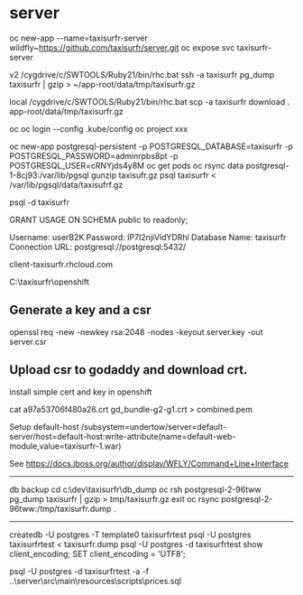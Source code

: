 # server

oc new-app --name=taxisurfr-server wildfly~https://github.com/taxisurfr/server.git
oc expose svc taxisurfr-server

v2
 /cygdrive/c/SWTOOLS/Ruby21/bin/rhc.bat ssh -a taxisurfr
pg_dump taxisurfr | gzip > ~/app-root/data/tmp/taxisurfr.gz

local
/cygdrive/c/SWTOOLS/Ruby21/bin/rhc.bat scp -a taxisurfr download . app-root/data/tmp/taxisurfr.gz


oc
oc login --config .kube/config
oc project xxx


oc new-app postgresql-persistent -p POSTGRESQL_DATABASE=taxisurfr -p POSTGRESQL_PASSWORD=adminrpbs8pt -p POSTGRESQL_USER=cRNYjds4y8M
oc get pods
oc rsync data postgresql-1-8cj93:/var/lib/pgsql
gunzip taxisufr.gz
psql taxisurfr < /var/lib/pgsql/data/taxisufrf.gz

psql -d taxisurfr


GRANT USAGE ON SCHEMA public to readonly;


Username: userB2K
       Password: IP7l2njiVidYDRhl
  Database Name: taxisurfr
 Connection URL: postgresql://postgresql:5432/
 
 
 client-taxisurfr.rhcloud.com
 
 C:\taxisurfr\openshift
 
 Generate a key and a csr
 -----------------------
 openssl req -new -newkey rsa:2048 -nodes -keyout server.key -out server.csr
 
 Upload csr to godaddy and download crt.
 ---------------------------------------
 
 install simple cert and key in openshift
 
 cat a97a53706f480a26.crt gd_bundle-g2-g1.crt  > combined.pem
 
 Setup default-host
/subsystem=undertow/server=default-server/host=default-host:write-attribute(name=default-web-module,value=taxisurfr-1.war)

See
https://docs.jboss.org/author/display/WFLY/Command+Line+Interface

-----------------------------------
db backup
cd c:\dev\taxisurfr\db_dump
oc rsh postgresql-2-96tww
pg_dump taxisurfr | gzip > tmp/taxisurfr.gz
exit
oc rsync postgresql-2-96tww:/tmp/taxisurfr.dump .

-----------------------------------
createdb -U postgres -T template0 taxisurfrtest
psql -U postgres taxisurfrtest < taxisurfr.dump
psql -U postgres -d taxisurfrtest
show client_encoding;
SET client_encoding = 'UTF8';

psql -U postgres -d taxisurfrtest -a -f ..\server\src\main\resources\scripts\prices.sql 